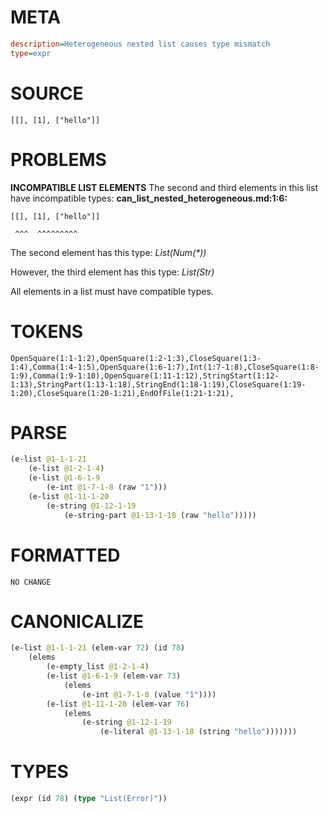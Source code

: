 # META
~~~ini
description=Heterogeneous nested list causes type mismatch
type=expr
~~~
# SOURCE
~~~roc
[[], [1], ["hello"]]
~~~
# PROBLEMS
**INCOMPATIBLE LIST ELEMENTS**
The second and third elements in this list have incompatible types:
**can_list_nested_heterogeneous.md:1:6:**
```roc
[[], [1], ["hello"]]
```
     ^^^  ^^^^^^^^^

The second element has this type:
    _List(Num(*))_

However, the third element has this type:
    _List(Str)_

All elements in a list must have compatible types.

# TOKENS
~~~zig
OpenSquare(1:1-1:2),OpenSquare(1:2-1:3),CloseSquare(1:3-1:4),Comma(1:4-1:5),OpenSquare(1:6-1:7),Int(1:7-1:8),CloseSquare(1:8-1:9),Comma(1:9-1:10),OpenSquare(1:11-1:12),StringStart(1:12-1:13),StringPart(1:13-1:18),StringEnd(1:18-1:19),CloseSquare(1:19-1:20),CloseSquare(1:20-1:21),EndOfFile(1:21-1:21),
~~~
# PARSE
~~~clojure
(e-list @1-1-1-21
	(e-list @1-2-1-4)
	(e-list @1-6-1-9
		(e-int @1-7-1-8 (raw "1")))
	(e-list @1-11-1-20
		(e-string @1-12-1-19
			(e-string-part @1-13-1-18 (raw "hello")))))
~~~
# FORMATTED
~~~roc
NO CHANGE
~~~
# CANONICALIZE
~~~clojure
(e-list @1-1-1-21 (elem-var 72) (id 78)
	(elems
		(e-empty_list @1-2-1-4)
		(e-list @1-6-1-9 (elem-var 73)
			(elems
				(e-int @1-7-1-8 (value "1"))))
		(e-list @1-11-1-20 (elem-var 76)
			(elems
				(e-string @1-12-1-19
					(e-literal @1-13-1-18 (string "hello")))))))
~~~
# TYPES
~~~clojure
(expr (id 78) (type "List(Error)"))
~~~
